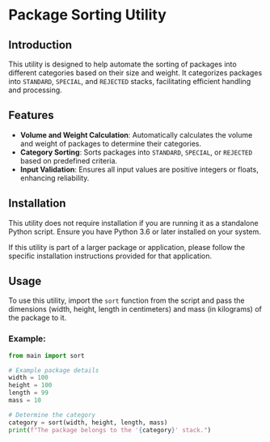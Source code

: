 # Package Sorting Utility

## Introduction
This utility is designed to help automate the sorting of packages into different categories based on their size and weight. It categorizes packages into `STANDARD`, `SPECIAL`, and `REJECTED` stacks, facilitating efficient handling and processing.

## Features
- **Volume and Weight Calculation**: Automatically calculates the volume and weight of packages to determine their categories.
- **Category Sorting**: Sorts packages into `STANDARD`, `SPECIAL`, or `REJECTED` based on predefined criteria.
- **Input Validation**: Ensures all input values are positive integers or floats, enhancing reliability.

## Installation
This utility does not require installation if you are running it as a standalone Python script. Ensure you have Python 3.6 or later installed on your system.

If this utility is part of a larger package or application, please follow the specific installation instructions provided for that application.

## Usage
To use this utility, import the `sort` function from the script and pass the dimensions (width, height, length in centimeters) and mass (in kilograms) of the package to it.

### Example:

```python
from main import sort

# Example package details
width = 100
height = 100
length = 99
mass = 10

# Determine the category
category = sort(width, height, length, mass)
print(f"The package belongs to the '{category}' stack.")